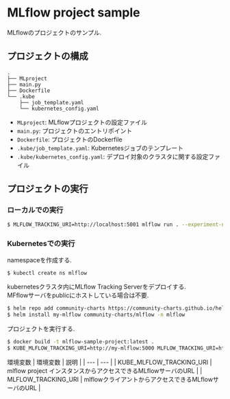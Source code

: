 # MLflow project sample

MLflowのプロジェクトのサンプル.

## プロジェクトの構成

```
.
├── MLproject
├── main.py
├── Dockerfile
└── .kube
    ├── job_template.yaml
    └── kubernetes_config.yaml
```

- `MLproject`: MLflowプロジェクトの設定ファイル
- `main.py`: プロジェクトのエントリポイント
- `Dockerfile`: プロジェクトのDockerfile
- `.kube/job_template.yaml`: Kubernetesジョブのテンプレート
- `.kube/kubernetes_config.yaml`: デプロイ対象のクラスタに関する設定ファイル

## プロジェクトの実行
### ローカルでの実行
```bash
$ MLFLOW_TRACKING_URI=http://localhost:5001 mlflow run . --experiment-name wine_quality -P alpha=0.5 --build-image
```

### Kubernetesでの実行
namespaceを作成する.
```bash
$ kubectl create ns mlflow
```

kubernetesクラスタ内にMLflow Tracking Serverをデプロイする.<br/>
MFflowサーバをpublicにホストしている場合は不要.
```bash
$ helm repo add community-charts https://community-charts.github.io/helm-charts
$ helm install my-mlflow community-charts/mlflow -n mlflow
```

プロジェクトを実行する.
```bash
$ docker build -t mlflow-sample-project:latest .
$ KUBE_MLFLOW_TRACKING_URI=http://my-mlflow:5000 MLFLOW_TRACKING_URI=http://localhost:5001 mlflow run . --experiment-name wine_quality --backend kubernetes --backend-config .kube/kubernetes_config.json -P alpha=0.5
```

環境変数
| 環境変数 | 説明 |
| --- | --- |
| KUBE_MLFLOW_TRACKING_URI | mlflow project インスタンスからアクセスできるMLflowサーバのURL |
| MLFLOW_TRACKING_URI | mlflowクライアントからアクセスできるMLflowサーバのURL |